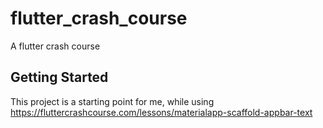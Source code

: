 # flutter_crash_course

A flutter crash course

## Getting Started

This project is a starting point for me, while using https://fluttercrashcourse.com/lessons/materialapp-scaffold-appbar-text
